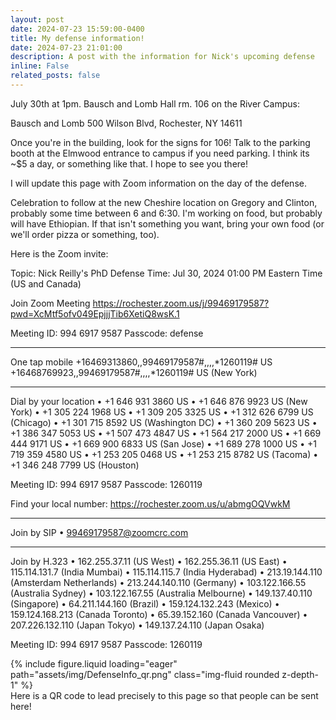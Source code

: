 ```yaml
---
layout: post
date: 2024-07-23 15:59:00-0400
title: My defense information!
date: 2024-07-23 21:01:00
description: A post with the information for Nick's upcoming defense
inline: False
related_posts: false
---
```


July 30th at 1pm.  Bausch and Lomb Hall rm. 106 on the River Campus:

Bausch and Lomb
500 Wilson Blvd, Rochester, NY 14611

Once you're in the building, look for the signs for 106!  Talk to the parking booth at the Elmwood entrance to campus if you need parking. I think its ~$5 a day, or something like that.  I hope to see you there!  

I will update this page with Zoom information on the day of the defense.

Celebration to follow at the new Cheshire location on Gregory and Clinton, probably some time between 6 and 6:30.  I'm working on food, but probably will have Ethiopian.  If that isn't something you want, bring your own food (or we'll order pizza or something, too).



Here is the Zoom invite:


Topic: Nick Reilly's PhD Defense
Time: Jul 30, 2024 01:00 PM Eastern Time (US and Canada)

Join Zoom Meeting
https://rochester.zoom.us/j/99469179587?pwd=XcMtf5ofv049EpjjjTib6XetiQ8wsK.1

Meeting ID: 994 6917 9587
Passcode: defense

---

One tap mobile
+16469313860,,99469179587#,,,,*1260119# US
+16468769923,,99469179587#,,,,*1260119# US (New York)

---

Dial by your location
• +1 646 931 3860 US
• +1 646 876 9923 US (New York)
• +1 305 224 1968 US
• +1 309 205 3325 US
• +1 312 626 6799 US (Chicago)
• +1 301 715 8592 US (Washington DC)
• +1 360 209 5623 US
• +1 386 347 5053 US
• +1 507 473 4847 US
• +1 564 217 2000 US
• +1 669 444 9171 US
• +1 669 900 6833 US (San Jose)
• +1 689 278 1000 US
• +1 719 359 4580 US
• +1 253 205 0468 US
• +1 253 215 8782 US (Tacoma)
• +1 346 248 7799 US (Houston)

Meeting ID: 994 6917 9587
Passcode: 1260119

Find your local number: https://rochester.zoom.us/u/abmgOQVwkM

---

Join by SIP
• 99469179587@zoomcrc.com

---

Join by H.323
• 162.255.37.11 (US West)
• 162.255.36.11 (US East)
• 115.114.131.7 (India Mumbai)
• 115.114.115.7 (India Hyderabad)
• 213.19.144.110 (Amsterdam Netherlands)
• 213.244.140.110 (Germany)
• 103.122.166.55 (Australia Sydney)
• 103.122.167.55 (Australia Melbourne)
• 149.137.40.110 (Singapore)
• 64.211.144.160 (Brazil)
• 159.124.132.243 (Mexico)
• 159.124.168.213 (Canada Toronto)
• 65.39.152.160 (Canada Vancouver)
• 207.226.132.110 (Japan Tokyo)
• 149.137.24.110 (Japan Osaka)

Meeting ID: 994 6917 9587
Passcode: 1260119



<div class="row mt-3">
    <div class="col-sm mt-3 mt-md-0">
        {% include figure.liquid loading="eager" path="assets/img/DefenseInfo_qr.png" class="img-fluid rounded z-depth-1" %}
    </div>
</div>
<div class="caption">
    Here is a QR code to lead precisely to this page so that people can be sent here!
</div>